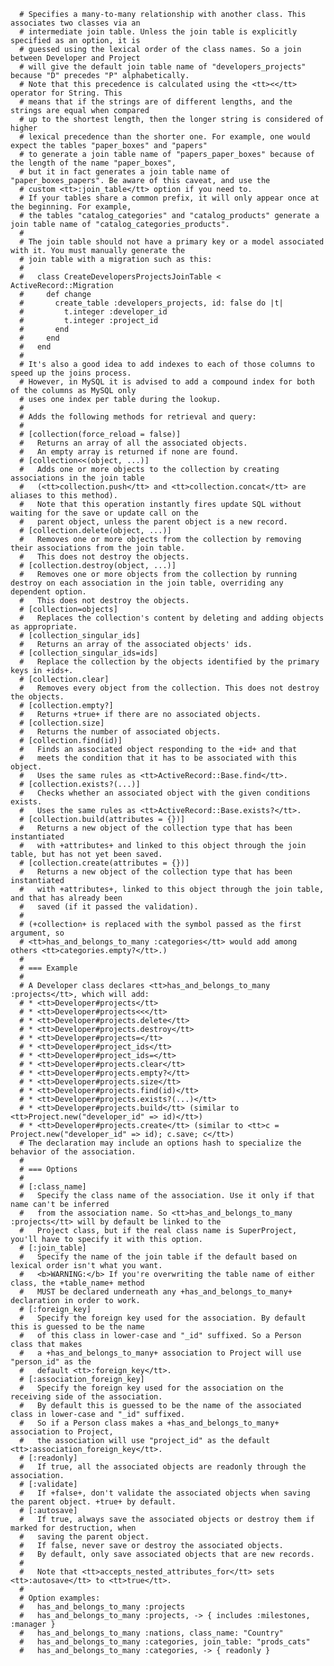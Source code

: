       # Specifies a many-to-many relationship with another class. This associates two classes via an
      # intermediate join table. Unless the join table is explicitly specified as an option, it is
      # guessed using the lexical order of the class names. So a join between Developer and Project
      # will give the default join table name of "developers_projects" because "D" precedes "P" alphabetically.
      # Note that this precedence is calculated using the <tt><</tt> operator for String. This
      # means that if the strings are of different lengths, and the strings are equal when compared
      # up to the shortest length, then the longer string is considered of higher
      # lexical precedence than the shorter one. For example, one would expect the tables "paper_boxes" and "papers"
      # to generate a join table name of "papers_paper_boxes" because of the length of the name "paper_boxes",
      # but it in fact generates a join table name of "paper_boxes_papers". Be aware of this caveat, and use the
      # custom <tt>:join_table</tt> option if you need to.
      # If your tables share a common prefix, it will only appear once at the beginning. For example,
      # the tables "catalog_categories" and "catalog_products" generate a join table name of "catalog_categories_products".
      #
      # The join table should not have a primary key or a model associated with it. You must manually generate the
      # join table with a migration such as this:
      #
      #   class CreateDevelopersProjectsJoinTable < ActiveRecord::Migration
      #     def change
      #       create_table :developers_projects, id: false do |t|
      #         t.integer :developer_id
      #         t.integer :project_id
      #       end
      #     end
      #   end
      #
      # It's also a good idea to add indexes to each of those columns to speed up the joins process.
      # However, in MySQL it is advised to add a compound index for both of the columns as MySQL only
      # uses one index per table during the lookup.
      #
      # Adds the following methods for retrieval and query:
      #
      # [collection(force_reload = false)]
      #   Returns an array of all the associated objects.
      #   An empty array is returned if none are found.
      # [collection<<(object, ...)]
      #   Adds one or more objects to the collection by creating associations in the join table
      #   (<tt>collection.push</tt> and <tt>collection.concat</tt> are aliases to this method).
      #   Note that this operation instantly fires update SQL without waiting for the save or update call on the
      #   parent object, unless the parent object is a new record.
      # [collection.delete(object, ...)]
      #   Removes one or more objects from the collection by removing their associations from the join table.
      #   This does not destroy the objects.
      # [collection.destroy(object, ...)]
      #   Removes one or more objects from the collection by running destroy on each association in the join table, overriding any dependent option.
      #   This does not destroy the objects.
      # [collection=objects]
      #   Replaces the collection's content by deleting and adding objects as appropriate.
      # [collection_singular_ids]
      #   Returns an array of the associated objects' ids.
      # [collection_singular_ids=ids]
      #   Replace the collection by the objects identified by the primary keys in +ids+.
      # [collection.clear]
      #   Removes every object from the collection. This does not destroy the objects.
      # [collection.empty?]
      #   Returns +true+ if there are no associated objects.
      # [collection.size]
      #   Returns the number of associated objects.
      # [collection.find(id)]
      #   Finds an associated object responding to the +id+ and that
      #   meets the condition that it has to be associated with this object.
      #   Uses the same rules as <tt>ActiveRecord::Base.find</tt>.
      # [collection.exists?(...)]
      #   Checks whether an associated object with the given conditions exists.
      #   Uses the same rules as <tt>ActiveRecord::Base.exists?</tt>.
      # [collection.build(attributes = {})]
      #   Returns a new object of the collection type that has been instantiated
      #   with +attributes+ and linked to this object through the join table, but has not yet been saved.
      # [collection.create(attributes = {})]
      #   Returns a new object of the collection type that has been instantiated
      #   with +attributes+, linked to this object through the join table, and that has already been
      #   saved (if it passed the validation).
      #
      # (+collection+ is replaced with the symbol passed as the first argument, so
      # <tt>has_and_belongs_to_many :categories</tt> would add among others <tt>categories.empty?</tt>.)
      #
      # === Example
      #
      # A Developer class declares <tt>has_and_belongs_to_many :projects</tt>, which will add:
      # * <tt>Developer#projects</tt>
      # * <tt>Developer#projects<<</tt>
      # * <tt>Developer#projects.delete</tt>
      # * <tt>Developer#projects.destroy</tt>
      # * <tt>Developer#projects=</tt>
      # * <tt>Developer#project_ids</tt>
      # * <tt>Developer#project_ids=</tt>
      # * <tt>Developer#projects.clear</tt>
      # * <tt>Developer#projects.empty?</tt>
      # * <tt>Developer#projects.size</tt>
      # * <tt>Developer#projects.find(id)</tt>
      # * <tt>Developer#projects.exists?(...)</tt>
      # * <tt>Developer#projects.build</tt> (similar to <tt>Project.new("developer_id" => id)</tt>)
      # * <tt>Developer#projects.create</tt> (similar to <tt>c = Project.new("developer_id" => id); c.save; c</tt>)
      # The declaration may include an options hash to specialize the behavior of the association.
      #
      # === Options
      #
      # [:class_name]
      #   Specify the class name of the association. Use it only if that name can't be inferred
      #   from the association name. So <tt>has_and_belongs_to_many :projects</tt> will by default be linked to the
      #   Project class, but if the real class name is SuperProject, you'll have to specify it with this option.
      # [:join_table]
      #   Specify the name of the join table if the default based on lexical order isn't what you want.
      #   <b>WARNING:</b> If you're overwriting the table name of either class, the +table_name+ method
      #   MUST be declared underneath any +has_and_belongs_to_many+ declaration in order to work.
      # [:foreign_key]
      #   Specify the foreign key used for the association. By default this is guessed to be the name
      #   of this class in lower-case and "_id" suffixed. So a Person class that makes
      #   a +has_and_belongs_to_many+ association to Project will use "person_id" as the
      #   default <tt>:foreign_key</tt>.
      # [:association_foreign_key]
      #   Specify the foreign key used for the association on the receiving side of the association.
      #   By default this is guessed to be the name of the associated class in lower-case and "_id" suffixed.
      #   So if a Person class makes a +has_and_belongs_to_many+ association to Project,
      #   the association will use "project_id" as the default <tt>:association_foreign_key</tt>.
      # [:readonly]
      #   If true, all the associated objects are readonly through the association.
      # [:validate]
      #   If +false+, don't validate the associated objects when saving the parent object. +true+ by default.
      # [:autosave]
      #   If true, always save the associated objects or destroy them if marked for destruction, when
      #   saving the parent object.
      #   If false, never save or destroy the associated objects.
      #   By default, only save associated objects that are new records.
      #
      #   Note that <tt>accepts_nested_attributes_for</tt> sets <tt>:autosave</tt> to <tt>true</tt>.
      #
      # Option examples:
      #   has_and_belongs_to_many :projects
      #   has_and_belongs_to_many :projects, -> { includes :milestones, :manager }
      #   has_and_belongs_to_many :nations, class_name: "Country"
      #   has_and_belongs_to_many :categories, join_table: "prods_cats"
      #   has_and_belongs_to_many :categories, -> { readonly }
